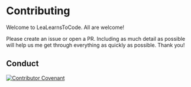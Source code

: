 
# Contributing

Welcome to LeaLearnsToCode.  All are welcome!

Please create an issue or open a PR.  Including as much detail as possible will help us me get through
everything as quickly as possible.  Thank you!

## Conduct

[![Contributor Covenant](https://img.shields.io/badge/Contributor%20Covenant-2.1-4baaaa.svg)](CODE_OF_CONDUCT.md)
